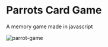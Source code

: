 # Parrots Card Game

A memory game made in javascript

![parrot-game](https://user-images.githubusercontent.com/101513071/197854397-4d3ce0c1-6a59-4079-aa03-1a7e985372e9.png)
